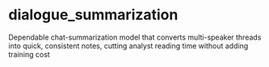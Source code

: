 # dialogue_summarization
Dependable chat-summarization model that converts multi-speaker threads into quick, consistent notes, cutting analyst reading time without adding training cost
